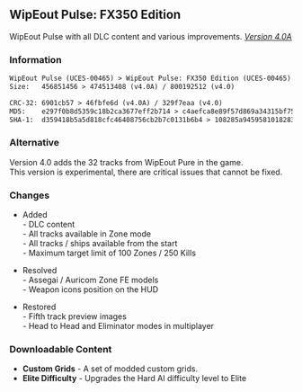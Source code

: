 ## WipEout Pulse: FX350 Edition
WipEout Pulse with all DLC content and various improvements. [*Version 4.0A*](https://mega.nz/folder/lMRVELoR#01a4KaUDbCycjlrDgq5UdQ/folder/pUxGFShC)

### Information
```diff
WipEout Pulse (UCES-00465) > WipEout Pulse: FX350 Edition (UCES-00465)
Size:   456851456 > 474513408 (v4.0A) / 800192512 (v4.0)

CRC-32: 6901cb57 > 46fbfe6d (v4.0A) / 329f7eaa (v4.0)
MD5:    e297f0b8d5359c18b2ca3677eff2b714 > c4aefca8e89f57d869a34315bf75c16b (v4.0A) / f80ee75c4b20fcd1e3fa5132f0a59624 (v4.0)
SHA-1:  d359418b5a5d818cfc46408756cb2b7c0131b6b4 > 108285a94595810182830526d1f6dc0a37826408 (v4.0A) / ccfc282e66ee8bc6f4be32b1ea7447732b3b5aea (v4.0)
```

### Alternative
Version 4.0 adds the 32 tracks from WipEout Pure in the game.  
This version is experimental, there are critical issues that cannot be fixed.

### Changes
- Added  
*-* DLC content  
*-* All tracks available in Zone mode  
*-* All tracks / ships available from the start  
*-* Maximum target limit of 100 Zones / 250 Kills

- Resolved  
*-* Assegai / Auricom Zone FE models  
*-* Weapon icons position on the HUD

- Restored  
*-* Fifth track preview images  
*-* Head to Head and Eliminator modes in multiplayer

### Downloadable Content
- **Custom Grids** - A set of modded custom grids.
- **Elite Difficulty** - Upgrades the Hard AI difficulty level to Elite
